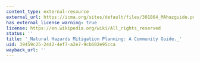 ```yaml
---
content_type: external-resource
external_url: https://icma.org/sites/default/files/301864_MAhazguide.pdf
has_external_license_warning: true
license: https://en.wikipedia.org/wiki/All_rights_reserved
status: ''
title: '_Natural Hazards Mitigation Planning: A Community Guide._'
uid: 39459c25-2442-4ef7-a2e7-9cb602e95cca
wayback_url: ''
---
```


